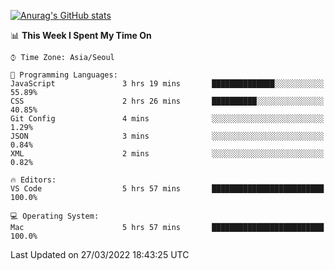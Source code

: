 
<!--
**BHyeonKim/BHyeonKim** is a ✨ _special_ ✨ repository because its `README.md` (this file) appears on your GitHub profile.

Here are some ideas to get you started:

- 🔭 I’m currently working on ...
- 🌱 I’m currently learning ...
- 👯 I’m looking to collaborate on ...
- 🤔 I’m looking for help with ...
- 💬 Ask me about ...
- 📫 How to reach me: ...
- 😄 Pronouns: ...
- ⚡ Fun fact: ...
-->
[![Anurag's GitHub stats](https://github-readme-stats.vercel.app/api?username=BHyeonKim&show_icons=true&theme=dark)
](https://github.com/anuraghazra/github-readme-stats)
<!--START_SECTION:waka-->
📊 **This Week I Spent My Time On** 

```text
⌚︎ Time Zone: Asia/Seoul

💬 Programming Languages: 
JavaScript               3 hrs 19 mins       ██████████████░░░░░░░░░░░   55.89% 
CSS                      2 hrs 26 mins       ██████████░░░░░░░░░░░░░░░   40.85% 
Git Config               4 mins              ░░░░░░░░░░░░░░░░░░░░░░░░░   1.29% 
JSON                     3 mins              ░░░░░░░░░░░░░░░░░░░░░░░░░   0.84% 
XML                      2 mins              ░░░░░░░░░░░░░░░░░░░░░░░░░   0.82%

🔥 Editors: 
VS Code                  5 hrs 57 mins       █████████████████████████   100.0%

💻 Operating System: 
Mac                      5 hrs 57 mins       █████████████████████████   100.0%

```


 Last Updated on 27/03/2022 18:43:25 UTC
<!--END_SECTION:waka-->

